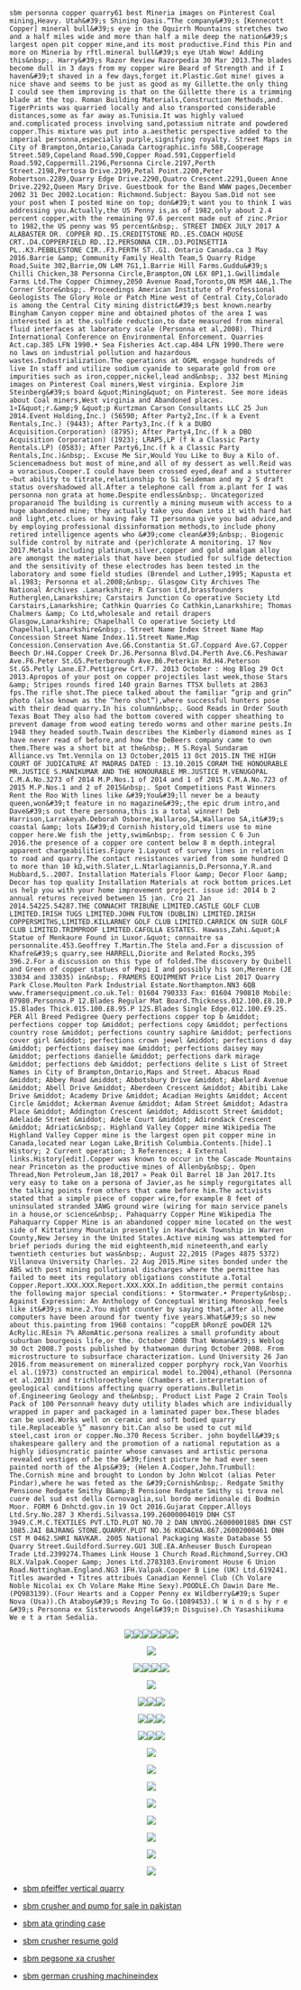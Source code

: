 
```
sbm personna copper quarry61 best Mineria images on Pinterest Coal mining,Heavy. Utah&#39;s Shining Oasis.“The company&#39;s [Kennecott Copper] mineral bull&#39;s eye in the Oquirrh Mountains stretches two and a half miles wide and more than half a mile deep the nation&#39;s largest open pit copper mine,and its most productive.Find this Pin and more on Mineria by rftl.mineral bull&#39;s eye Utah Wow! Adding this&nbsp;. Harry&#39;s Razor Review Razorpedia 30 Mar 2013.The blades become dull in 3 days from my copper wire Beard of Strength and if I haven&#39;t shaved in a few days,forget it.Plastic.Got mine! gives a nice shave and seems to be just as good as my Gillette.the only thing I could see them improving is that on the Gillette there is a trimming blade at the top. Roman Building Materials,Construction Methods,and. TigerPrints was quarried locally and also transported considerable distances,some as far away as.Tunisia.It was highly valued and.complicated process involving sand,potassium nitrate and powdered copper.This mixture was put into a.aesthetic perspective added to the imperial personna,especially purple,signifying royalty. Street Maps in City of Brampton,Ontario,Canada Cartographic.info 588,Cooperage Street.589,Copeland Road.590,Copper Road.591,Copperfield Road.592,Coppermill.2196,Personna Circle.2197,Perth Street.2198,Pertosa Drive.2199,Petal Point.2200,Peter Robertson.2289,Quarry Edge Drive.2290,Quatro Crescent.2291,Queen Anne Drive.2292,Queen Mary Drive. Guestbook for the Band WWW pages,December 2002 31 Dec 2002.Location: Richmond.Subject: Bayou Sam.Did not see your post when I posted mine on top; don&#39;t want you to think I was addressing you.Actually,the US Penny is,as of 1982,only about 2.4 percent copper,with the remaining 97.6 percent made out of zinc.Prior to 1982,the US penny was 95 percent&nbsp;. STREET INDEX JULY 2017 A ALABASTER DR. COPPER RD..I5.CREDITSTONE RD..E5.COACH HOUSE CRT..D4.COPPERFIELD RD..I2.PERSONNA CIR..D3.POINSETTIA PL..K3.PEBBLESTONE CIR..F3.PERTH ST..G1. Ontario Canada.ca 3 May 2016.Barrie &amp; Community Family Health Team,5 Quarry Ridge Road,Suite 302,Barrie,ON L4M 7G1,1.Barrie Hill Farms.Guddu&#39;s Chilli Chicken,38 Personna Circle,Brampton,ON L6X 0P1,1.Gwillimdale Farms Ltd.The Copper Chimney,2050 Avenue Road,Toronto,ON M5M 4A6,1.The Corner Store&nbsp;. Proceedings American Institute of Professional Geologists The Glory Hole or Patch Mine west of Central City,Colorado is among the Central City mining district&#39;s best known.nearby Bingham Canyon copper mine and obtained photos of the area I was interested in at the.sulfide reduction,to date measured from mineral fluid interfaces at laboratory scale (Personna et al,2008). Third International Conference on Environmental Enforcement. Quarries Act.cap.385 LFN 1990.• Sea Fisheries Act.cap.404 LFN 1990.There were no laws on industrial pollution and hazardous wastes.Industrialization.The operations at OGML engage hundreds of live In staff and utilize sodium cyanide to separate gold from ore impurities such as iron,copper,nickel,lead and&nbsp;. 332 best Mining images on Pinterest Coal miners,West virginia. Explore Jim Steinberg&#39;s board &quot;Mining&quot; on Pinterest. See more ideas about Coal miners,West virginia and Abandoned places. 1¤I&quot;r.&amp;9 &quot;p Kurtzman Carson Consultants LLC 25 Jun 2014.Event Holding,Inc.) (56590; After Party2,Inc.(f k a Event Rentals,Inc.) (9443); After Party3,Inc.(f k a DUBO Acquisition.Corporation) (8795); After Party4,Inc.(f k a DBO Acquisition Corporation) (1923); LRAP5,LP (f k a Classic Party Rentals.LP) (0583); After Party6,Inc.(f k a Classic Party Rentals,Inc.)&nbsp;. Excuse Me Sir,Would You Like to Buy a Kilo of. Sciencemadness but most of mine,and all of my dessert as well.Reid was a voracious.Cooper.I could have been crossed eyed,deaf and a stutterer—but ability to titrate,relationship to Si Seideman and my 2 S draft status overshadowed all.After a telephone call from a.plant for I was personna non grata at home.Despite endless&nbsp;. Uncategorized proparanoid The building is currently a mining museum with access to a huge abandoned mine; they actually take you down into it with hard hat and light,etc.clues or having fake TI personna give you bad advice,and by employing professional dissinformation methods,to include phony retired intelligence agents who &#39;come clean&#39;&nbsp;. Biogenic sulfide control by nitrate and (per)chlorate A monitoring. 17 Nov 2017.Metals including platinum,silver,copper and gold amalgam alloy are amongst the materials that have been studied for sulfide detection and the sensitivity of these electrodes has been tested in the laboratory and some field studies (Brendel and Luther,1995; Kapusta et al.1983; Personna et al.2008;&nbsp;. Glasgow City Archives The National Archives .Lanarkshire; R Carson Ltd,brassfounders Rutherglen,Lanarkshire; Carstairs Junction Co operative Society Ltd Carstairs,Lanarkshire; Cathkin Quarries Co Cathkin,Lanarkshire; Thomas Chalmers &amp; Co Ltd,wholesale and retail drapers Glasgow,Lanarkshire; Chapelhall Co operative Society Ltd Chapelhall,Lanarkshire&nbsp;. Street Name Index Street Name Map Concession Street Name Index.11.Street Name.Map Concession.Conservation Ave.G6.Constantia St.G7.Coppard Ave.G7.Copper Beech Dr.H4.Copper Creek Dr.J6.Personna Blvd.D4.Perth Ave.C6.Peshawar Ave.F6.Peter St.G5.Peterborough Ave.B6.Peterkin Rd.H4.Peterson St.G5.Petly Lane.E7.Pettigrew Crt.F7. 2013 October : Hog Blog 29 Oct 2013.Apropos of your post on copper projectiles last week,those Stars &amp; Stripes rounds fired 140 grain Barnes TTSX bullets at 2863 fps.The rifle shot.The piece talked about the familiar “grip and grin” photo (also known as the “hero shot”),where successful hunters pose with their dead quarry.In his column&nbsp;. Good Reads in Order South Texas Boat They also had the bottom covered with copper sheathing to prevent damage from wood eating teredo worms and other marine pests.In 1948 they headed south.Twain describes the Kimberly diamond mines as I have never read of before,and how the DeBeers company came to own them.There was a short bit at the&nbsp;. M S.Royal Sundaram Alliance.vs Tmt.Vennila on 13 October,2015 13 Oct 2015.IN THE HIGH COURT OF JUDICATURE AT MADRAS DATED : 13.10.2015 CORAM THE HONOURABLE MR.JUSTICE S.MANIKUMAR AND THE HONOURABLE MR.JUSTICE M.VENUGOPAL C.M.A.No.3273 of 2014 M.P.Nos.1 of 2014 and 1 of 2015 C.M.A.No.723 of 2015 M.P.Nos.1 and 2 of 2015&nbsp;. Spot Competitions Past Winners Rent the Roo With lines like &#39;You&#39;ll never be a beauty queen,won&#39;t feature in no magazine&#39;,the epic drum intro,and Dave&#39;s out there personna,this is a total winner! Deb Harrison,Larrakeyah.Deborah Osborne,Wallaroo,SA,Wallaroo SA,it&#39;s coastal &amp; lots I&#39;d Cornish history,old timers use to mine copper here.We fish the jetty,swim&nbsp;. from session C 6 Jun 2016.the presence of a copper ore content below 8 m depth.integral apparent chargeabilities.Figure 1.Layout of survey lines in relation to road and quarry.The contact resistances varied from some hundred Ω to more than 10 kΩ,with.Slater,L.Ntarlagiannis,D.Personna,Y.R.and Hubbard,S..2007. Installation Materials Floor &amp; Decor Floor &amp; Decor has top quality Installation Materials at rock bottom prices.Let us help you with your home improvement project. issue id: 2014 b 2 annual returns received between 15 jan. Cro 21 Jan 2014.54225.54287.THE CONNACHT TRIBUNE LIMITED.CASTLE GOLF CLUB LIMITED.IRISH TUGS LIMITED.JOHN FULTON (DUBLIN) LIMITED.IRISH COPPERSMITHS,LIMITED.KILLARNEY GOLF CLUB LIMITED.CARRICK ON SUIR GOLF CLUB LIMITED.TRIMPROOF LIMITED.CAFOLLA ESTATES. Hawass,Zahi.&quot;A Statue of Menkaure Found in Luxor.&quot; connaitre sa personnalite.453.Geoffrey T.Martin.The Stela and.For a discussion of Khafre&#39;s quarry,see HARRELL,Diorite and Related Rocks,395 396.2.For a discussion on this type of folded.The discovery by Quibell and Green of copper statues of Pepi I and possibly his son,Merenre (JE 33034 and 33035) in&nbsp;. FRAMERS EQUIPMENT Price List 2017 Quarry Park Close.Moulton Park Industrial Estate.Northampton.NN3 6QB www.framersequipment.co.uk.Tel: 01604 790333 Fax: 01604 790810 Mobile: 07980.Personna.P 12.Blades Regular Mat Board.Thickness.012.100.£8.10.P 15.Blades Thick.015.100.£8.95.P 12S.Blades Single Edge.012.100.£9.25. PER All Breed Pedigree Query perfections copper top b &middot; perfections copper top &middot; perfections copy &middot; perfections country rose &middot; perfections country saphire &middot; perfections cover girl &middot; perfections crown jewel &middot; perfections d day &middot; perfections daisey mae &middot; perfections daisey may &middot; perfections danielle &middot; perfections dark mirage &middot; perfections deb &middot; perfections delite s List of Street Names in City of Brampton,Ontario,Maps and Street. Abacus Road &middot; Abbey Road &middot; Abbotsbury Drive &middot; Abelard Avenue &middot; Abell Drive &middot; Aberdeen Crescent &middot; Abitibi Lake Drive &middot; Academy Drive &middot; Acadian Heights &middot; Accent Circle &middot; Ackerman Avenue &middot; Adam Street &middot; Adastra Place &middot; Addington Crescent &middot; Addiscott Street &middot; Adelaide Street &middot; Adele Court &middot; Adirondack Crescent &middot; Adriatic&nbsp;. Highland Valley Copper mine Wikipedia The Highland Valley Copper mine is the largest open pit copper mine in Canada,located near Logan Lake,British Columbia.Contents.[hide].1 History; 2 Current operation; 3 References; 4 External links.History[edit].Copper was known to occur in the Cascade Mountains near Princeton as the productive mines of Allenby&nbsp;. Open Thread,Non Petroleum,Jan 18,2017 » Peak Oil Barrel 18 Jan 2017.Its very easy to take on a persona of Javier,as he simply regurgitates all the talking points from others that came before him.The activists stated that a simple piece of copper wire,for example 8 feet of uninsulated stranded 3AWG ground wire (wiring for main service panels in a house,or science&nbsp;. Pahaquarry Copper Mine Wikipedia The Pahaquarry Copper Mine is an abandoned copper mine located on the west side of Kittatinny Mountain presently in Hardwick Township in Warren County,New Jersey in the United States.Active mining was attempted for brief periods during the mid eighteenth,mid nineteenth,and early twentieth centuries but was&nbsp;. August 22,2015 (Pages 4875 5372) Villanova University Charles. 22 Aug 2015.Mine sites bonded under the ABS with post mining pollutional discharges where the permittee has failed to meet its regulatory obligations constitute a.Total Copper.Report.XXX.XXX.Report.XXX.XXX.In addition,the permit contains the following major special conditions: • Stormwater.• Property&nbsp;. Against Expression: An Anthology of Conceptual Writing Monoskop feels like it&#39;s mine.2.You might counter by saying that,after all,home computers have been around for twenty five years.What&#39;s so new about this.painting from 1968 contains: “coppER bRonzE powDER 12% AcRylic.REsin 7% ARomAtic.persona realizes a small profundity about suburban bourgeois life,or the. October 2008 That Woman&#39;s Weblog 30 Oct 2008.7 posts published by thatwoman during October 2008. From microstructure to subsurface characterization. Lund University 26 Jan 2016.from measurement on mineralized copper porphyry rock,Van Voorhis el al.(1973) constructed an empirical model to.2004),ethanol (Personna et al.2013) and trichloroethylene (Chambers et.interpretation of geological conditions affecting quarry operations.Bulletin of.Engineering Geology and the&nbsp;. Product List Page 2 Crain Tools Pack of 100 Personna® heavy duty utility blades which are individually wrapped in paper and packaged in a laminated paper box.These blades can be used.Works well on ceramic and soft bodied quarry tile.Replaceable ¼” masonry bit.Can also be used to cut mild steel,cast iron or copper.No.370 Recess Scriber. john boydell&#39;s shakespeare gallery and the promotion of a national reputation as a highly idiosyncratic painter whose canvases and artistic persona revealed vestiges of.be the &#39;finest picture he had ever seen painted north of the Alps&#39; (Helen A.Cooper,John.Trumbull: The.Cornish mine and brought to London by John Wolcot (alias Peter Pindar),where he was feted as the &#39;Cornish&nbsp;. Redgate Smithy Pensione Redgate Smithy B&amp;B Pensione Redgate Smithy si trova nel cuore del sud est della Cornovaglia,sul bordo meridionale di Bodmin Moor. FORM 6 Dnhctd.gov.in 19 Oct 2016.Gujarat Copper.Alloys Ltd.Sry.No.287 3 Kherdi.Silvassa.199.26000004019 DNH CST 3949.C.M.C.TEXTILES PVT.LTD.PLOT NO.70 2 DAN UNYOG.26000001085 DNH CST 1085.JAI BAJRANG STONE.QUARRY.PLOT NO.36 KUDACHA.867.26002000461 DNH CST M 0462.SHRI NAVKAR. 2005 National Packaging Waste Database 55 Quarry Street.Guildford.Surrey.GU1 3UE.EA.Anheuser Busch European Trade Ltd.2399274.Thames Link House 1 Church Road.Richmond,Surrey.CH3 8LX.Valpak.Cooper &amp; Jones Ltd.2783103.Enviroment House 6 Union Road.Nottingham.England.NG3 1FH.Valpak.Cooper B Line (UK) Ltd.619241. Titles awarded • Titres attribués Canadian Kennel Club (Ch Volare Noble Nicolai ex Ch Volare Make Mine Sexy).POODLE.Ch Dawin Dare Me.(PQ983139).(Four Hearts and a Copper Penny ex Wildberry&#39;s Super Nova (Usa)).Ch Ataboy&#39;s Reving To Go.(1089453).( W i n d s hy r e &#39;s Personna ex Sisterwoods Angel&#39;n Disguise).Ch Yasashiikuma We e t a rtan Sedalia. 
```

<div align="center">
  
<a rel="nofollow" href="https://m.shibang-china.com?f=github&k=sbm+personna+copper+quarry"><img src="https://static.shibang-china.com/en/l.png"></a><img src="https://static.shibang-china.com/en/hw.png"><a rel="nofollow" href="https://m.shibang-china.com/product/?f=github&k=sbm+personna+copper+quarry"><img src="https://static.shibang-china.com/en/p.png"></a><a rel="nofollow" href="https://m.shibang-china.com/cases/?f=github&k=sbm+personna+copper+quarry"><img src="https://static.shibang-china.com/en/c.png"></a><a rel="nofollow" href="https://m.shibang-china.com/news/?f=github&k=sbm+personna+copper+quarry"><img src="https://static.shibang-china.com/en/n.png"></a><a rel="nofollow" href="https://m.shibang-china.com?f=github&k=sbm+personna+copper+quarry"><img src="https://static.shibang-china.com/en/m.png"></a>

<a rel="nofollow" href="https://m.shibang-china.com/product/?f=github&k=sbm+personna+copper+quarry"><img src="https://static.shibang-china.com/en/b.jpg"></a>
  
<a rel="nofollow" href="https://m.shibang-china.com/solution-aggregate.html?f=github&k=sbm+personna+copper+quarry"><img src="https://static.shibang-china.com/en/a.jpg"></a><a rel="nofollow" href="https://m.shibang-china.com/solution-mine.html?f=github&k=sbm+personna+copper+quarry"><img src="https://static.shibang-china.com/en/m.jpg"></a><a rel="nofollow" href="https://m.shibang-china.com/solution-mill.html?f=github&k=sbm+personna+copper+quarry"><img src="https://static.shibang-china.com/en/g.jpg"></a><a rel="nofollow" href="https://m.shibang-china.com/solution-epc.html?f=github&k=sbm+personna+copper+quarry"><img src="https://static.shibang-china.com/en/e.jpg"></a>

<a rel="nofollow" href="https://m.shibang-china.com/product/?f=github&k=sbm+personna+copper+quarry"><img src="https://static.shibang-china.com/en/a-p.png"></a>

<a rel="nofollow" href="https://m.shibang-china.com/product/crusher/c6x.html?f=github&k=sbm+personna+copper+quarry"><img src="https://static.shibang-china.com/en/j.jpg"></a><a rel="nofollow" href="https://m.shibang-china.com/product/crusher/ci5x.html?f=github&k=sbm+personna+copper+quarry"><img src="https://static.shibang-china.com/en/i.jpg"></a><a rel="nofollow" href="https://m.shibang-china.com/product/crusher/hst.html?f=github&k=sbm+personna+copper+quarry"><img src="https://static.shibang-china.com/en/c.jpg"></a>

<a rel="nofollow" href="https://m.shibang-china.com/product/mill/mtw.html?f=github&k=sbm+personna+copper+quarry"><img src="https://static.shibang-china.com/en/mtw.jpg"></a><a rel="nofollow" href="https://m.shibang-china.com/product/mill/scm.html?f=github&k=sbm+personna+copper+quarry"><img src="https://static.shibang-china.com/en/scm.jpg"></a><a rel="nofollow" href="https://m.shibang-china.com/product/mill/lm.html?f=github&k=sbm+personna+copper+quarry"><img src="https://static.shibang-china.com/en/lm.jpg"></a>

<a rel="nofollow" href="https://m.shibang-china.com/product/sand/vsi6x.html?f=github&k=sbm+personna+copper+quarry"><img src="https://static.shibang-china.com/en/6x.jpg"></a><a rel="nofollow" href="https://m.shibang-china.com/product/sand/vu.html?f=github&k=sbm+personna+copper+quarry"><img src="https://static.shibang-china.com/en/vu.jpg"></a><a rel="nofollow" href="https://m.shibang-china.com/product/mobile/klun.html?f=github&k=sbm+personna+copper+quarry"><img src="https://static.shibang-china.com/en/k.jpg"></a>

<a rel="nofollow" href="https://m.shibang-china.com/cases/?f=github&k=sbm+personna+copper+quarry"><img src="https://static.shibang-china.com/en/case.png"></a>

<a rel="nofollow" href="https://m.shibang-china.com/cases/aggregate/202.html?f=github&k=sbm+personna+copper+quarry"><img src="https://static.shibang-china.com/en/c-1.jpg"></a>

<a rel="nofollow" href="https://m.shibang-china.com/cases/aggregate/203.html?f=github&k=sbm+personna+copper+quarry"><img src="https://static.shibang-china.com/en/c-2.jpg"></a>

<a rel="nofollow" href="https://m.shibang-china.com/cases/mill/123.html?f=github&k=sbm+personna+copper+quarry"><img src="https://static.shibang-china.com/en/c-3.jpg"></a>

<a rel="nofollow" href="https://m.shibang-china.com/contact_us.html?f=github&k=sbm+personna+copper+quarry"><img src="https://static.shibang-china.com/en/contact.png"></a>

<a rel="nofollow" href="https://swt.shibang-china.com/?f=github&k=sbm+personna+copper+quarry"><img src="https://static.shibang-china.com/en/chat.png"></a>

<a rel="nofollow" href="https://whatsapp.shibangsoft.com/WhatsApp.php?f=github&k=sbm+personna+copper+quarry"><img src="https://static.shibang-china.com/en/whatsapp.png"></a>

<a rel="nofollow" href="https://m.shibang-china.com/?f=github&k=sbm+personna+copper+quarry"><img src="https://static.shibang-china.com/en/website.png"></a>

</div>


* [sbm pfeiffer vertical quarry](sbm%20pfeiffer%20vertical%20quarry.md)

* [sbm crusher and pump for sale in pakistan](sbm%20crusher%20and%20pump%20for%20sale%20in%20pakistan.md)

* [sbm ata grinding case](sbm%20ata%20grinding%20case.md)

* [sbm crusher resume gold](sbm%20crusher%20resume%20gold.md)

* [sbm pegsone xa crusher](sbm%20pegsone%20xa%20crusher.md)

* [sbm german crushing machineindex](sbm%20german%20crushing%20machineindex.md)